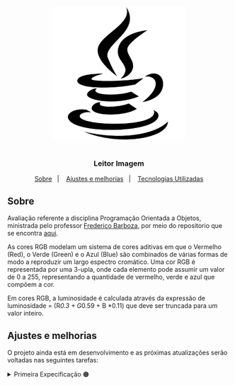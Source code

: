 
<h3 align="center">
    <img alt="Logo" title="#logo" width="300px" src="/assets/imgs/logo_java.png">
    </br>
    </br>
    </br>
    <b>Leitor Imagem</b>  
</h3>
  
<p align="center">
  <a href="#about">Sobre</a>&nbsp;&nbsp;&nbsp;|&nbsp;&nbsp;&nbsp;
  <a href="#features">Ajustes e melhorias</a>&nbsp;&nbsp;&nbsp;|&nbsp;&nbsp;&nbsp;
  <a href="#technologies-used">Tecnologias Utilizadas</a>
</p>

<a id="about"></a>

## Sobre

   Avaliação referente a disciplina Programação Orientada a Objetos, ministrada pelo professor [Frederico Barboza](http://lattes.cnpq.br/2897532678011764), por meio do repositorio que se encontra [aqui](https://github.com/pooinf008/inf008-20211/tree/master/especificacao).

   As cores RGB modelam um sistema de cores aditivas em que o Vermelho (Red), o Verde (Green) e o Azul (Blue) são combinados de várias formas de modo a reproduzir um largo espectro cromático. Uma cor RGB é representada por uma 3-upla, onde cada elemento pode assumir um valor de 0 a 255, representando a quantidade de vermelho, verde e azul que compõem a cor.
  
  Em cores RGB, a luminosidade é calculada através da expressão de luminosidade = (R*0.3 + G*0.59 + B *0.11) que deve ser truncada para um valor inteiro.

<a id="features"></a>

## Ajustes e melhorias

O projeto ainda está em desenvolvimento e as próximas atualizações serão voltadas nas seguintes tarefas:

 </details>
    <details closed>
      <summary>Primeira Expecificação 🟠</summary>
        
        <details closed>
          <summary>Classe RGB 🟠</summary>
            <ul>
                <li> I. Uma classe que represente uma cor RGB. 🟢
                <li> II. A representação estática da classe criada. 🟢
                <li> III. Os métodos que lêem e alteram os valores das componentes RGB da cor. 🟢
                <li> IV. Um método que leia a luminosidade da cor. 🟢
                <li> V. Construtores sobrecarregados que permitam a criação de uma cor. 🟢
                <li> VI. Um construtor de cópia, que crie uma cor idêntica (mesmo valor de R, G e B). 🟢
                <li> VII. Um construtor sem parâmetros, que crie a cor preta (<R=0, G=0, B=0>). 🟢
                <li> VIII. Um construtor que receba três valores como parâmetros e crie uma considerando estes valores como os valores de R, G e B, respectivamente. 🟢
                <li> IX. Um método que verifique se duas cores são iguais. As cores são consideradas iguais se seus valores de R, G e B são idênticos entre si (o R de uma cor igual o R da outra e assim por diante). 🟢
                <li> X. Altere as propriedades Red, Green e Blue e Luminosidade para serem exclusivamente leitura. 🟢
                <li> XI. Um método que gere e retorne uma nova cor RGB equivalente ao cinza da cor RGB em questão. Essa cor possui os valores de R, G e B iguais entre si e iguais ao valor da luminosidade da cor original. Por exemplo, para a cor #2596BE, a cor gerada deverá ser #797979. 🟢
                <li> XII. Um método que gere uma representação String da cor como hexadecimal. A representação é composta pelo caracter # seguida de dois dígitos representando o valor de R, G e B em hexadecimal. Por exemplo, para a cor RGB, onde R=37, G=150, B=190, o método deve retornar: #2596BE. 🟢
                <li> XIII. Um método clarear que receba um valor e modifique a tonalidade da cor em questão a tornando mais clara. Para isso, o método deve modificar os valores RGB, para um novo valor p percentual maior, onde p deve ser indicado como parâmetro. Por exemplo, para a cor  #2596BE, se o parâmetro de clarear for 0.1 (10%), a cor deve se tornar #3BA1C5. 🟠
                <li> XIV. Um método escurecer que receba um valor e modifique a tonalidade da cor em questão a tornando mais escura. Para isso, o método deve modificar os valores RGB, para um novo valor p percentual menor, onde p deve ser indicado como parâmetro. Por exemplo, para a cor  #2596BE, se o parâmetro de escurecer for 0.1 (10%), a cor deve se tornar #2187AB. 🟢
                <li> XV. Um método que retorne uma nova instância de CorRGB, igual a cor que recebeu a mensagem. 🟢
                <li> XVI. Atributos de classe que permitam reduzir o número de instâncias em uso de cores comuns. 🟢
                    <ul>
                        <li> I.   PRETA #000000 🟢
                        <li> II.  BRANCA #FFFFFF 🟢
                        <li> III. RED #FF0000 🟢
                        <li> IV.  GREEN #00FF00 🟢
                        <li> V.   BLUE #0000FF 🟢
                    </ul>
            </ul>
          </details>
            <details closed>
              <summary>Classe imagem 🟠</summary>
                 Escreva uma classe que represente uma Imagem como um mapa bidimensional de cores RGB.
              <ul>
                  <li> I. a representação estática da classe criada 🟢 
                  <li>II. um construtor que crie uma Imagem. O tamanho da Imagem será passado como parâmetro no construtor. A imagem criada deve ter todos os píxels ajustados para o BRANCO 🟢 
                  <li> III. um método que modifique o pixel de uma imagem dada a posição e o pixel 🟢 
                  <li> IV. sobrecarregue este método para modifique o pixel de uma imagem dada a posição e os valores de RGB do pixel. 🟢 
                  <li> V. método que verifique que duas imagens são iguais 🟠
                  <li> VI. método que crie uma nova imagem com o equivalente em tons de cinza. Essa imagem deve ter os valores de cada pixel da cor original substituido pelo seu equivalente em cor de cinza. 🟢
                  <li> VII. método que verifique se uma imagem é um fragmento da outra 🟠
              </ul>
            </details>
    
      </ul>
    </details>


</br>
</br>

### Métodos Opcionais/sugestões
<li> Uso de Testes Unitários para a aplicação. 🟠

</br>

##### Legenda
- 🟢 = `Feito`.
- 🟠 = `Fazendo`.
- 🔴 = `Pendente/Falta`.

<a id="technologies-used"></a>

## Tecnologias Utilizadas

Esse projeto foi desenvolvido utilizando a seguinte tecnologia, e pacotes:

- [Java](https://www.java.com/pt-BR/)

<a id="how-to-use"></a>

## Como clonar e importar

- Faça um fork do projeto
- Abra o terminal do Visual Studio Code
- Digite (troque ReinanS pelo nome do seu usuário): git clone https://github.com/ReinanS/INF008-Avaliacao-I
- Nome da pasta: INF008-Avaliacao-I


<a id="how-to-contribute"></a>

## Como contribuir

- Fork este repositório,
- Crie sua branche com sua contribuição: `git checkout -b my-feature`
- Commit suas mudanças: `git commit -m 'feat: My new feature' `
- Push sua branch: `git push origin my-feature`

<h4 align="center">
    Made by <a href="https://github.com/ReinanS" target="_blank">Reinan Santos</a> & <a href="https://github.com/cerqueirav" target="_blank">Victor Cerqueira</a> 
</h4>

 
